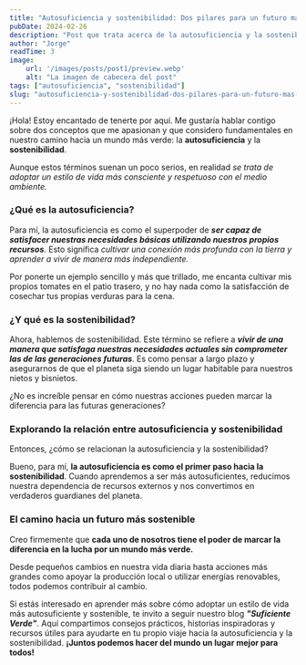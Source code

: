 ```yaml
---
title: "Autosuficiencia y sostenibilidad: Dos pilares para un futuro más verde"
pubDate: 2024-02-26
description: "Post que trata acerca de la autosuficiencia y la sostenibilidad. Se definien ambos conceptos, se diferencian y se explora la relación entre ellos."
author: "Jorge"
readTime: 3
image:
    url: '/images/posts/post1/preview.webp'
    alt: "La imagen de cabecera del post"
tags: ["autosuficiencia", "sostenibilidad"]
slug: "autosuficiencia-y-sostenibilidad-dos-pilares-para-un-futuro-mas-verde"
---
```


¡Hola! Estoy encantado de tenerte por aquí. Me gustaría hablar contigo sobre dos conceptos que me apasionan y que considero fundamentales en nuestro camino hacia un mundo más verde: la **autosuficiencia** y la **sostenibilidad**. 

Aunque estos términos suenan un poco serios, en realidad *se trata de adoptar un estilo de vida más consciente y respetuoso con el medio ambiente.*

### ¿Qué es la autosuficiencia?

Para mí, la autosuficiencia es como el superpoder de ***ser capaz de satisfacer nuestras necesidades básicas utilizando nuestros propios recursos***. Esto significa *cultivar una conexión más profunda con la tierra y aprender a vivir de manera más independiente.*

Por ponerte un ejemplo sencillo y más que trillado, me encanta cultivar mis propios tomates en el patio trasero, y no hay nada como la satisfacción de cosechar tus propias verduras para la cena.

### ¿Y qué es la sostenibilidad?

Ahora, hablemos de sostenibilidad. Este término se refiere a ***vivir de una manera que satisfaga nuestras necesidades actuales sin comprometer las de las generaciones futuras***. Es como pensar a largo plazo y asegurarnos de que el planeta siga siendo un lugar habitable para nuestros nietos y bisnietos. 

¿No es increíble pensar en cómo nuestras acciones pueden marcar la diferencia para las futuras generaciones?

### Explorando la relación entre autosuficiencia y sostenibilidad

Entonces, ¿cómo se relacionan la autosuficiencia y la sostenibilidad? 

Bueno, para mí, **la autosuficiencia es como el primer paso hacia la sostenibilidad**. Cuando aprendemos a ser más autosuficientes, reducimos nuestra dependencia de recursos externos y nos convertimos en verdaderos guardianes del planeta.

### El camino hacia un futuro más sostenible

Creo firmemente que **cada uno de nosotros tiene el poder de marcar la diferencia en la lucha por un mundo más verde.**

Desde pequeños cambios en nuestra vida diaria hasta acciones más grandes como apoyar la producción local o utilizar energías renovables, todos podemos contribuir al cambio. 

Si estás interesado en aprender más sobre cómo adoptar un estilo de vida más autosuficiente y sostenible, te invito a seguir nuestro blog ***"Suficiente Verde"***. Aquí compartimos consejos prácticos, historias inspiradoras y recursos útiles para ayudarte en tu propio viaje hacia la autosuficiencia y la sostenibilidad. **¡Juntos podemos hacer del mundo un lugar mejor para todos!**


